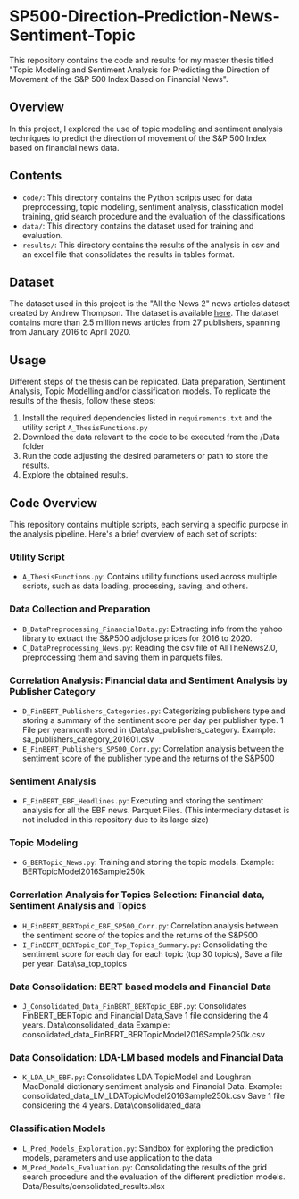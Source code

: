 # SP500-Direction-Prediction-News-Sentiment-Topic

This repository contains the code and results for my master thesis titled "Topic Modeling and Sentiment Analysis for Predicting the Direction of Movement of the S&P 500 Index Based on Financial News".

## Overview

In this project, I explored the use of topic modeling and sentiment analysis techniques to predict the direction of movement of the S&P 500 Index based on financial news data.

## Contents

- `code/`: This directory contains the Python scripts used for data preprocessing, topic modeling, sentiment analysis, classfication model training, grid search procedure and the evaluation of the classifications
- `data/`: This directory contains the dataset used for training and evaluation.
- `results/`: This directory contains the results of the analysis in csv and an excel file that consolidates the results in tables format.


## Dataset
The dataset used in this project is the "All the News 2" news articles dataset created by Andrew Thompson. The dataset is available [here](https://components.one/datasets/all-the-news-2-news-articles-dataset). The dataset contains more than 2.5 million news articles from 27 publishers, spanning from January 2016 to April 2020.

## Usage

Different steps of the thesis can  be replicated. Data preparation, Sentiment Analysis, Topic Modelling and/or classification models. To replicate the results of the thesis, follow these steps:

1. Install the required dependencies listed in `requirements.txt` and the utility script `A_ThesisFunctions.py`
2. Download the data relevant to the code to be executed from the /Data folder
3. Run the code adjusting the desired parameters or path to store the results.
4. Explore the obtained results.

## Code Overview
This repository contains multiple scripts, each serving a specific purpose in the analysis pipeline. Here's a brief overview of each set of scripts:

### Utility Script
- `A_ThesisFunctions.py`: Contains utility functions used across multiple scripts, such as data loading, processing, saving, and others.

### Data Collection and Preparation
- `B_DataPreprocessing_FinancialData.py`: Extracting info from the yahoo library to extract the S&P500 adjclose prices for 2016 to 2020.
- `C_DataPreprocessing_News.py`: Reading the csv file of AllTheNews2.0, preprocessing them and saving them in parquets files.

### Correlation Analysis: Financial data and Sentiment Analysis by Publisher Category 
- `D_FinBERT_Publishers_Categories.py`: Categorizing publishers type and storing a summary of the sentiment score per day per publisher type. 1 File per yearmonth stored in \Data\sa_publishers_category. Example: sa_publishers_category_201601.csv
- `E_FinBERT_Publishers_SP500_Corr.py`: Correlation analysis between the sentiment score of the publisher type and the returns of the S&P500

### Sentiment Analysis
- `F_FinBERT_EBF_Headlines.py`: Executing and storing the sentiment analysis for all the EBF news. Parquet Files. (This intermediary dataset is not included in this repository due to its large size)

### Topic Modeling
- `G_BERTopic_News.py`: Training and storing the topic models. Example: BERTopicModel2016Sample250k

### Correrlation Analysis for Topics Selection: Financial data, Sentiment Analysis and Topics 
- `H_FinBERT_BERTopic_EBF_SP500_Corr.py`: Correlation analysis between the sentiment score of the topics and the returns of the S&P500
- `I_FinBERT_BERTopic_EBF_Top_Topics_Summary.py`: Consolidating the sentiment score for each day for each topic (top 30 topics), Save a file per year. Data\sa_top_topics

### Data Consolidation: BERT based models and Financial Data
- `J_Consolidated_Data_FinBERT_BERTopic_EBF.py`: Consolidates FinBERT_BERTopic and Financial Data,Save 1 file considering the 4 years. Data\consolidated_data  Example: consolidated_data_FinBERT_BERTopicModel2016Sample250k.csv

### Data Consolidation: LDA-LM based models and Financial Data
- `K_LDA_LM_EBF.py`: Consolidates LDA TopicModel and Loughran MacDonald dictionary sentiment analysis and Financial Data. Example: consolidated_data_LM_LDATopicModel2016Sample250k.csv Save 1 file considering the 4 years. Data\consolidated_data

### Classification Models
- `L_Pred_Models_Exploration.py`: Sandbox for exploring the prediction models, parameters and use application to the data
- `M_Pred_Models_Evaluation.py`: Consolidating the results of the grid search procedure and the evaluation of the different prediction models. Data/Results/consolidated_results.xlsx
